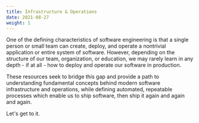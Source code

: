 ```yaml
---
title: Infrastructure & Operations
date: 2021-08-27
weight: 1
---
```


One of the defining characteristics of software engineering is that a single person or small team
can create, deploy, and operate a nontrivial application or entire system of software.
However, depending on the structure of our team, organization, or education,
we may rarely learn in any depth - if at all - how to deploy and operate our software in production.

These resources seek to bridge this gap and provide a path to understanding fundamental concepts
behind modern software infrastructure and operations, while defining automated, repeatable processes
which enable us to ship software, then ship it again and again and again.

Let's get to it.
